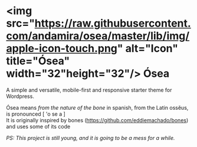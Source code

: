 # <img src="https://raw.githubusercontent.com/andamira/osea/master/lib/img/apple-icon-touch.png" alt="Icon" title="Ósea" width="32"height="32"/> Ósea

A simple and versatile, mobile-first and responsive starter theme for Wordpress.

Ósea means _from the nature of the bone_ in spanish, from the Latin ossĕus, is pronounced [ 'o se a ]  
It is originally inspired by bones (https://github.com/eddiemachado/bones) and uses some of its code



_PS: This project is still young, and it is going to be a mess for a while._
